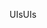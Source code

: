 <span data-ttu-id="b1d86-101">UIs</span><span class="sxs-lookup"><span data-stu-id="b1d86-101">UIs</span></span>